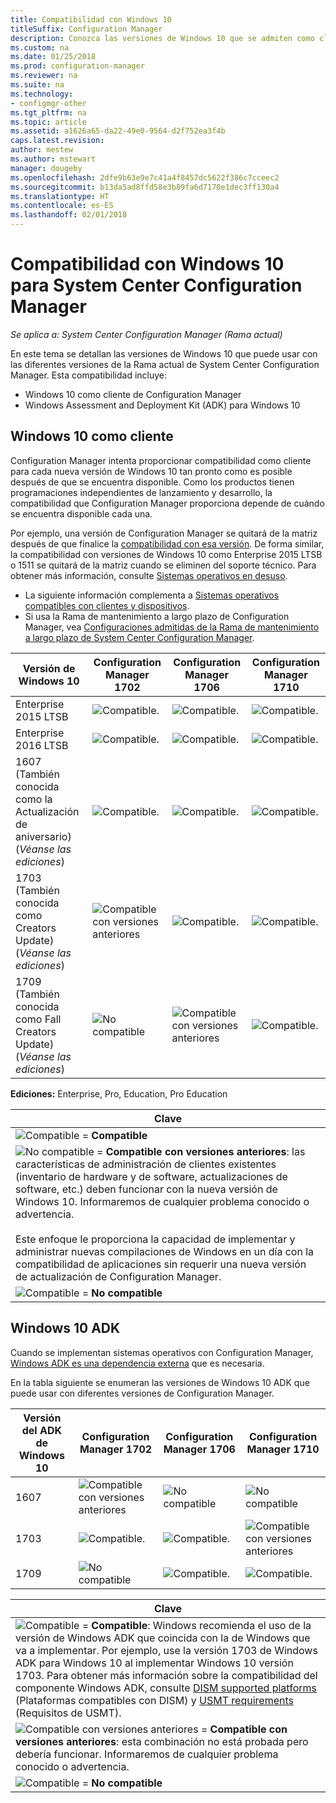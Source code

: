 ```yaml
---
title: Compatibilidad con Windows 10
titleSuffix: Configuration Manager
description: Conozca las versiones de Windows 10 que se admiten como clientes o para OSD con System Center Configuration Manager.
ms.custom: na
ms.date: 01/25/2018
ms.prod: configuration-manager
ms.reviewer: na
ms.suite: na
ms.technology:
- configmgr-other
ms.tgt_pltfrm: na
ms.topic: article
ms.assetid: a1626a65-da22-49e0-9564-d2f752ea3f4b
caps.latest.revision: 
author: mestew
ms.author: mstewart
manager: dougeby
ms.openlocfilehash: 2dfe9b63e9e7c41a4f8457dc5622f386c7cceec2
ms.sourcegitcommit: b13da5ad8ffd58e3b89fa6d7170e1dec3ff130a4
ms.translationtype: HT
ms.contentlocale: es-ES
ms.lasthandoff: 02/01/2018
---
```

# <a name="support-for-windows-10-for-system-center-configuration-manager"></a>Compatibilidad con Windows 10 para System Center Configuration Manager  

*Se aplica a: System Center Configuration Manager (Rama actual)*


 En este tema se detallan las versiones de Windows 10 que puede usar con las diferentes versiones de la Rama actual de System Center Configuration Manager. Esta compatibilidad incluye:
 -  Windows 10 como cliente de Configuration Manager
 -  Windows Assessment and Deployment Kit (ADK) para Windows 10

## <a name="windows-10-as-a-client"></a>Windows 10 como cliente
Configuration Manager intenta proporcionar compatibilidad como cliente para cada nueva versión de Windows 10 tan pronto como es posible después de que se encuentra disponible. Como los productos tienen programaciones independientes de lanzamiento y desarrollo, la compatibilidad que Configuration Manager proporciona depende de cuándo se encuentra disponible cada una.

Por ejemplo, una versión de Configuration Manager se quitará de la matriz después de que finalice la [compatibilidad con esa versión](/sccm/core/servers/manage/current-branch-versions-supported). De forma similar, la compatibilidad con versiones de Windows 10 como Enterprise 2015 LTSB o 1511 se quitará de la matriz cuando se eliminen del soporte técnico. Para obtener más información, consulte [Sistemas operativos en desuso](/sccm/core/plan-design/changes/deprecated/removed-and-deprecated-client#deprecated-client-operating-systems).


-   La siguiente información complementa a [Sistemas operativos compatibles con clientes y dispositivos](/sccm/core/plan-design/configs/supported-operating-systems-for-clients-and-devices).
-   Si usa la Rama de mantenimiento a largo plazo de Configuration Manager, vea [Configuraciones admitidas de la Rama de mantenimiento a largo plazo de System Center Configuration Manager](/sccm/core/understand/supported-configurations-for-ltsb).

|Versión de Windows 10                    |  Configuration Manager 1702          |    Configuration Manager 1706 |Configuration Manager 1710          |  
|---------------------|-----|-----|-----|
|Enterprise 2015 LTSB                   |![Compatible.](media/green_check.png) |![Compatible.](media/green_check.png) | ![Compatible.](media/green_check.png) |
|Enterprise 2016 LTSB                   |![Compatible.](media/green_check.png) |![Compatible.](media/green_check.png) | ![Compatible.](media/green_check.png) |
|1607   <br />(También conocida como la Actualización de aniversario)<br />(*Véanse las ediciones*)   |![Compatible.](media/green_check.png) |![Compatible.](media/green_check.png)            |![Compatible.](media/green_check.png) |
|1703   <br />(También conocida como Creators Update)<br />(*Véanse las ediciones*)      |![Compatible con versiones anteriores](media/blue_compat.png) |![Compatible.](media/green_check.png) | ![Compatible.](media/green_check.png) |
|1709   <br />(También conocida como Fall Creators Update)<br />(*Véanse las ediciones*) |![No compatible](media/Red_X.png)   |![Compatible con versiones anteriores](media/blue_compat.png) | ![Compatible.](media/green_check.png) |



**Ediciones:** Enterprise, Pro, Education, Pro Education   

|Clave|
|--|
|![Compatible](media/green_check.png) = **Compatible**  |
|![No compatible](media/blue_compat.png)  = **Compatible con versiones anteriores**: las características de administración de clientes existentes (inventario de hardware y de software, actualizaciones de software, etc.) deben funcionar con la nueva versión de Windows 10. Informaremos de cualquier problema conocido o advertencia. <br><br>Este enfoque le proporciona la capacidad de implementar y administrar nuevas compilaciones de Windows en un día con la compatibilidad de aplicaciones sin requerir una nueva versión de actualización de Configuration Manager. |
|![Compatible](media/Red_X.png) = **No compatible**|


## <a name="windows-10-adk"></a>Windows 10 ADK
Cuando se implementan sistemas operativos con Configuration Manager, [Windows ADK es una dependencia externa](/sccm/osd/plan-design/infrastructure-requirements-for-operating-system-deployment) que es necesaria.

En la tabla siguiente se enumeran las versiones de Windows 10 ADK que puede usar con diferentes versiones de Configuration Manager.

|Versión del ADK de Windows 10  |Configuration Manager 1702   |Configuration Manager 1706 |Configuration Manager 1710 |
|--------------------|-----|-----|-----|
|1607  |![Compatible con versiones anteriores](media/blue_compat.png) |![No compatible](media/Red_X.png)| ![No compatible](media/Red_X.png) |
|1703  |![Compatible.](media/green_check.png)            |![Compatible.](media/green_check.png) | ![Compatible con versiones anteriores](media/blue_compat.png)|
|1709  |![No compatible](media/Red_X.png)              |![Compatible.](media/green_check.png) | ![Compatible.](media/green_check.png)|

|Clave|
|--|
|![Compatible](media/green_check.png) = **Compatible**: Windows recomienda el uso de la versión de Windows ADK que coincida con la de Windows que va a implementar. Por ejemplo, use la versión 1703 de Windows ADK para Windows 10 al implementar Windows 10 versión 1703. Para obtener más información sobre la compatibilidad del componente Windows ADK, consulte [DISM supported platforms](https://docs.microsoft.com/windows-hardware/manufacture/desktop/dism-supported-platforms) (Plataformas compatibles con DISM) y [USMT requirements](https://docs.microsoft.com/windows/deployment/usmt/usmt-requirements#bkmk-1) (Requisitos de USMT). |
|![Compatible con versiones anteriores](media/blue_compat.png)  = **Compatible con versiones anteriores**: esta combinación no está probada pero debería funcionar. Informaremos de cualquier problema conocido o advertencia. |
|![Compatible](media/Red_X.png) = **No compatible**|
